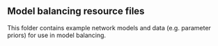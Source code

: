 Model balancing resource files
------------------------------

This folder contains example network models and data (e.g. parameter priors) for use in model balancing.